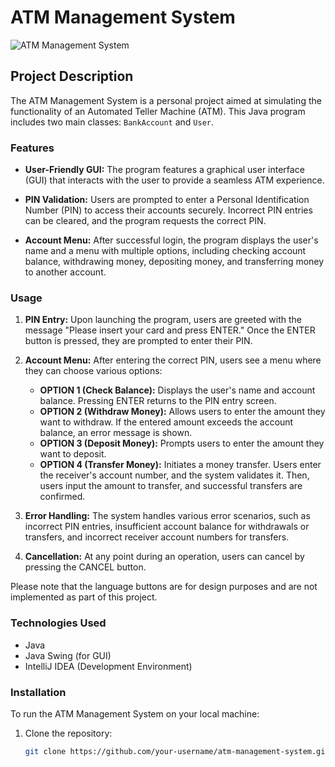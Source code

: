 # ATM Management System

![ATM Management System](link_to_project_image)

## Project Description

The ATM Management System is a personal project aimed at simulating the functionality of an Automated Teller Machine (ATM). This Java program includes two main classes: `BankAccount` and `User`.

### Features

- **User-Friendly GUI:** The program features a graphical user interface (GUI) that interacts with the user to provide a seamless ATM experience.

- **PIN Validation:** Users are prompted to enter a Personal Identification Number (PIN) to access their accounts securely. Incorrect PIN entries can be cleared, and the program requests the correct PIN.

- **Account Menu:** After successful login, the program displays the user's name and a menu with multiple options, including checking account balance, withdrawing money, depositing money, and transferring money to another account.

### Usage

1. **PIN Entry:** Upon launching the program, users are greeted with the message "Please insert your card and press ENTER." Once the ENTER button is pressed, they are prompted to enter their PIN.

2. **Account Menu:** After entering the correct PIN, users see a menu where they can choose various options:
   - **OPTION 1 (Check Balance):** Displays the user's name and account balance. Pressing ENTER returns to the PIN entry screen.
   - **OPTION 2 (Withdraw Money):** Allows users to enter the amount they want to withdraw. If the entered amount exceeds the account balance, an error message is shown.
   - **OPTION 3 (Deposit Money):** Prompts users to enter the amount they want to deposit.
   - **OPTION 4 (Transfer Money):** Initiates a money transfer. Users enter the receiver's account number, and the system validates it. Then, users input the amount to transfer, and successful transfers are confirmed.

3. **Error Handling:** The system handles various error scenarios, such as incorrect PIN entries, insufficient account balance for withdrawals or transfers, and incorrect receiver account numbers for transfers.

4. **Cancellation:** At any point during an operation, users can cancel by pressing the CANCEL button.

Please note that the language buttons are for design purposes and are not implemented as part of this project.

### Technologies Used

- Java
- Java Swing (for GUI)
- IntelliJ IDEA (Development Environment)

### Installation

To run the ATM Management System on your local machine:

1. Clone the repository:

   ```bash
   git clone https://github.com/your-username/atm-management-system.git
